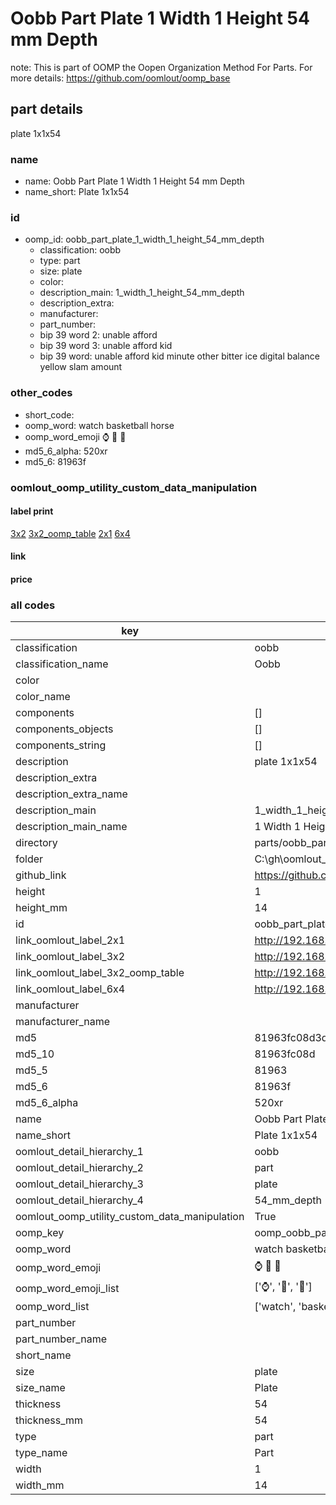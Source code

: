 # Oobb Part Plate 1 Width 1 Height 54 mm Depth  

note: This is part of OOMP the Oopen Organization Method For Parts. For more details: https://github.com/oomlout/oomp_base

##  part details
  



plate 1x1x54



### name
* name: Oobb Part Plate 1 Width 1 Height 54 mm Depth
* name_short: Plate 1x1x54 
### id
* oomp_id: oobb_part_plate_1_width_1_height_54_mm_depth
  * classification: oobb
  * type: part
  * size: plate
  * color: 
  * description_main: 1_width_1_height_54_mm_depth
  * description_extra: 
  * manufacturer: 
  * part_number: 
  * bip 39 word 2: unable afford
  * bip 39 word 3: unable afford kid
  * bip 39 word: unable afford kid minute other bitter ice digital balance yellow slam amount

### other_codes
* short_code: 
* oomp_word: watch basketball horse
* oomp_word_emoji :watch: :basketball: :horse:
* md5_6_alpha: 520xr
* md5_6: 81963f






### oomlout_oomp_utility_custom_data_manipulation
#### label print
[3x2](http://192.168.1.245:1112/?label=oomp%20520xr)
[3x2_oomp_table](http://192.168.1.108:1112/?label=oomp%20520xr)
[2x1](http://192.168.1.242:1112/?label=oomp%20520xr)
[6x4](http://192.168.1.55:1112/?label=oomp%20520xr)    

#### link

                              

#### price







### all codes 
| key | value |  
| --- | --- |  
| classification | oobb |  
| classification_name | Oobb |  
| color |  |  
| color_name |  |  
| components | [] |  
| components_objects | [] |  
| components_string | [] |  
| description | plate 1x1x54 |  
| description_extra |  |  
| description_extra_name |  |  
| description_main | 1_width_1_height_54_mm_depth |  
| description_main_name | 1 Width 1 Height 54 mm Depth |  
| directory | parts/oobb_part_plate_1_width_1_height_54_mm_depth |  
| folder | C:\gh\oomlout_oobb_version_4_generated_parts\things\oobb_part_plate_1_width_1_height_54_mm_depth |  
| github_link | https://github.com/oomlout/oomlout_oomp_part_src/tree/main/parts/oobb_part_plate_1_width_1_height_54_mm_depth |  
| height | 1 |  
| height_mm | 14 |  
| id | oobb_part_plate_1_width_1_height_54_mm_depth |  
| link_oomlout_label_2x1 | http://192.168.1.242:1112/?label=oomp%20520xr |  
| link_oomlout_label_3x2 | http://192.168.1.245:1112/?label=oomp%20520xr |  
| link_oomlout_label_3x2_oomp_table | http://192.168.1.108:1112/?label=oomp%20520xr |  
| link_oomlout_label_6x4 | http://192.168.1.55:1112/?label=oomp%20520xr |  
| manufacturer |  |  
| manufacturer_name |  |  
| md5 | 81963fc08d3dee045b4e88d4f4811f62 |  
| md5_10 | 81963fc08d |  
| md5_5 | 81963 |  
| md5_6 | 81963f |  
| md5_6_alpha | 520xr |  
| name | Oobb Part Plate 1 Width 1 Height 54 mm Depth |  
| name_short | Plate 1x1x54  |  
| oomlout_detail_hierarchy_1 | oobb |  
| oomlout_detail_hierarchy_2 | part |  
| oomlout_detail_hierarchy_3 | plate |  
| oomlout_detail_hierarchy_4 | 54_mm_depth |  
| oomlout_oomp_utility_custom_data_manipulation | True |  
| oomp_key | oomp_oobb_part_plate_1_width_1_height_54_mm_depth |  
| oomp_word | watch basketball horse |  
| oomp_word_emoji | :watch: :basketball: :horse: |  
| oomp_word_emoji_list | [':watch:', ':basketball:', ':horse:'] |  
| oomp_word_list | ['watch', 'basketball', 'horse'] |  
| part_number |  |  
| part_number_name |  |  
| short_name |  |  
| size | plate |  
| size_name | Plate |  
| thickness | 54 |  
| thickness_mm | 54 |  
| type | part |  
| type_name | Part |  
| width | 1 |  
| width_mm | 14 |  
